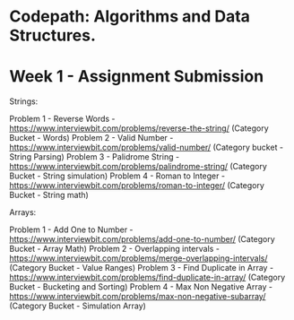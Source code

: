 # Codepath: Algorithms and Data Structures.

# Week 1 - Assignment Submission

Strings:

Problem 1 - Reverse Words - https://www.interviewbit.com/problems/reverse-the-string/ (Category Bucket - Words)
Problem 2 - Valid Number -  https://www.interviewbit.com/problems/valid-number/ (Category bucket - String Parsing)
Problem 3 - Palidrome String - https://www.interviewbit.com/problems/palindrome-string/ (Category Bucket - String simulation)
Problem 4 - Roman to Integer - https://www.interviewbit.com/problems/roman-to-integer/ (Category Bucket - String math)

Arrays:

Problem 1 - Add One to Number - https://www.interviewbit.com/problems/add-one-to-number/ (Category Bucket - Array Math)
Problem 2 - Overlapping intervals - https://www.interviewbit.com/problems/merge-overlapping-intervals/ (Category Bucket - Value Ranges)
Problem 3 - Find Duplicate in Array - https://www.interviewbit.com/problems/find-duplicate-in-array/ (Category Bucket -  Bucketing and Sorting)
Problem 4 - Max Non Negative Array - https://www.interviewbit.com/problems/max-non-negative-subarray/ (Category Bucket - Simulation Array)


